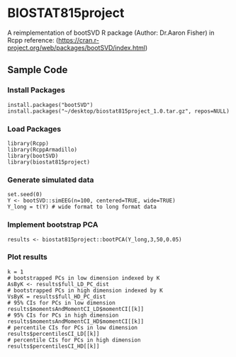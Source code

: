 # BIOSTAT815project
A reimplementation of bootSVD R package (Author: Dr.Aaron Fisher) in Rcpp
reference: (https://cran.r-project.org/web/packages/bootSVD/index.html)

## Sample Code
### Install Packages 
```
install.packages("bootSVD")
install.packages("~/desktop/biostat815project_1.0.tar.gz", repos=NULL) 
```
### Load Packages
```
library(Rcpp)
library(RcppArmadillo)
library(bootSVD)
library(biostat815project)
```
### Generate simulated data
```
set.seed(0)
Y <- bootSVD::simEEG(n=100, centered=TRUE, wide=TRUE) 
Y_long = t(Y) # wide format to long format data
```
### Implement bootstrap PCA
```
results <- biostat815project::bootPCA(Y_long,3,50,0.05)
```
### Plot results
```
k = 1
# bootstrapped PCs in low dimension indexed by K
AsByK <- results$full_LD_PC_dist
# bootstrapped PCs in high dimension indexed by K
VsByK = results$full_HD_PC_dist
# 95% CIs for PCs in low dimension
results$momentsAndMomentCI_LD$momentCI[[k]]
# 95% CIs for PCs in high dimension
results$momentsAndMomentCI_HD$momentCI[[k]]
# percentile CIs for PCs in low dimension
results$percentilesCI_LD[[k]]
# percentile CIs for PCs in high dimension
results$percentilesCI_HD[[k]]
```
